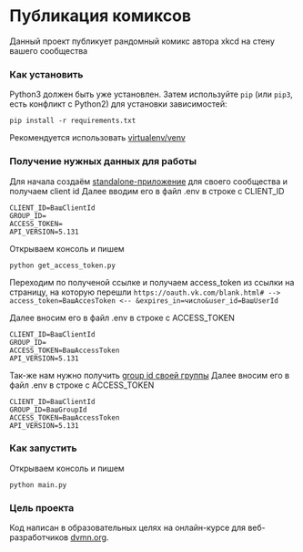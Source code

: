 # Публикация комиксов

Данный проект публикует рандомный комикс автора xkcd на стену вашего сообщества

### Как установить
Python3 должен быть уже установлен. Затем используйте `pip` (или `pip3`, есть конфликт с Python2) для установки зависимостей:
```
pip install -r requirements.txt
```
Рекомендуется использовать [virtualenv/venv](https://docs.python.org/3/library/venv.html)

### Получение нужных данных для работы
Для начала создаём [standalone-приложение](https://vk.com/editapp?act=create) для своего сообщества и получаем client id
Далее вводим его в файл .env в строке с CLIENT_ID

```
CLIENT_ID=ВашClientId
GROUP_ID=
ACCESS_TOKEN=
API_VERSION=5.131
```

Открываем консоль и пишем
```
python get_access_token.py
```
Переходим по полученой ссылке и получаем access_token из ссылки на страницу, на которую перешли
`https://oauth.vk.com/blank.html# --> access_token=ВашAccesToken <-- &expires_in=число&user_id=ВашUserId`

Далее вносим его в файл .env в строке с ACCESS_TOKEN
```
CLIENT_ID=ВашClientId
GROUP_ID=
ACCESS_TOKEN=ВашAccessToken
API_VERSION=5.131
```

Так-же нам нужно получить [group id своей группы](https://regvk.com/id/)
Далее вносим его в файл .env в строке с ACCESS_TOKEN
```
CLIENT_ID=ВашClientId
GROUP_ID=ВашGroupId
ACCESS_TOKEN=ВашAccessToken
API_VERSION=5.131
```

### Как запустить
Открываем консоль и пишем
```
python main.py
```

### Цель проекта

Код написан в образовательных целях на онлайн-курсе для веб-разработчиков [dvmn.org](https://dvmn.org/).